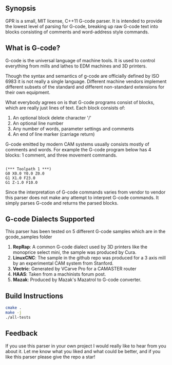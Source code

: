 ## Synopsis

GPR is a small, MIT license, C++11 G-code parser. It is intended to provide the lowest
level of parsing for G-code, breaking up raw G-code text into blocks consisting of
comments and word-address style commands.

## What is G-code?

G-code is the universal language of machine tools. It is used to control everything from mills and lathes to EDM machines and 3D printers.

Though the syntax and semantics of g-code are officially defined by ISO 6983 it is not really a single language. Different machine vendors implement different subsets of the standard and different non-standard extensions for their own equipment.

What everybody agrees on is that G-code programs consist of blocks, which are really just lines of text. Each block consists of:

1. An optional block delete character '/'
2. An optional line number
3. Any number of words, parameter settings and comments
4. An end of line marker (carriage return)

G-code emitted by modern CAM systems usually consists mostly of comments and words.
For example the G-code program below has 4 blocks: 1 comment, and three movement
commands.

```

(*** Toolpath 1 ***)
G0 X0.0 Y0.0 Z0.0
G1 X1.0 F23.0
G1 Z-1.0 F10.0

```

Since the interpretation of G-code commands varies from vendor to vendor this parser does not make any attempt to interpret G-code commands. It simply parses G-code and returns the parsed blocks.

## G-code Dialects Supported

This parser has been tested on 5 different G-code samples which are in the gcode_samples folder

1. **RepRap**: A common G-code dialect used by 3D printers like the monoprice select mini, the sample was produced by Cura.
2. **LinuxCNC**: The sample in the github repo was produced for a 3 axis mill by an experimental CAM system from Stanford.
3. **Vectric**: Generated by VCarve Pro for a CAMASTER router
4. **HAAS**: Taken from a machinists forum post.
5. **Mazak**: Produced by Mazak's Mazatrol to G-code converter.

## Build Instructions

```bash
cmake .
make -j
./all-tests
```

## Feedback

If you use this parser in your own project I would really like to hear from you
about it. Let me know what you liked and what could be better, and if you like
this parser please give the repo a star!
